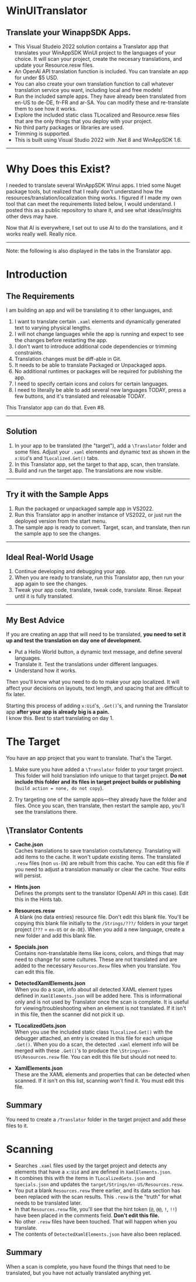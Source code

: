 # WinUITranslator
## Translate your WinappSDK Apps.

- This Visual Studeio 2022 solution contains a Translator app that translates your WinAppSDK WinUI project to the languages of your choice.  It will scan your project, create the necesary translations, and update your Resource.resw files.
- An OpenAI API translation function is included.  You can translate an app for under $5 USD.
- You can also create your own translation function to call whatever translation service you want, including local and free models!
- Run the included sample apps.  They have already been translated from en-US to de-DE, fr-FR and ar-SA.  You can modify these and re-translate them to see how it works.
- Explore the included static class TLocalized and Resource.resw files that are the only things that you deploy with your project.
- No third party packages or libraries are used.
- Trimming is supported.
- This is built using Visual Studio 2022 with .Net 8 and WinAppSDK 1.6.

---

# Why Does this Exist?
I needed to translate several WinAppSDK Winui apps.  I tried some Nuget package tools, but realized that I really don't understand how the resources/translation/localization thing works.  I figured if I made my own tool that can meet the requirements listed below, I would understand.  I posted this as a public repository to share it, and see what ideas/insights other devs may have.

Now that AI is everywhere, I set out to use AI to do the translations, and it works really well.  Really nice.

---

Note: the following is also displayed in the tabs in the Translator app.

# Introduction

## The Requirements

I am building an app and will be translating it to other languages, and:

1. I want to translate certain `.xaml` elements and dynamically generated text to varying physical lengths.
2. I will not change languages while the app is running and expect to see the changes before restarting the app.
3. I don't want to introduce additional code dependencies or trimming constraints.
4. Translation changes must be diff-able in Git.
5. It needs to be able to translate Packaged or Unpackaged apps.
6. No additional runtimes or packages will be required for publishing the app.
7. I need to specify certain icons and colors for certain languages.
8. I need to literally be able to add several new languages TODAY, press a few buttons, and it's translated and releasable TODAY.

This Translator app can do that. Even #8.

---

## Solution

1. In your app to be translated (the "target"), add a `\Translator` folder and some files. Adjust your `.xaml` elements and dynamic text as shown in the `x:Uid`'s and `TLocalized.Get()` tabs.
2. In this Translator app, set the target to that app, scan, then translate.
3. Build and run the target app. The translations are now visible.

---

## Try it with the Sample Apps

1. Run the packaged or unpackaged sample app in VS2022.
2. Run this Translator app in another instance of VS2022, or just run the deployed version from the start menu.
3. The sample app is ready to convert. Target, scan, and translate, then run the sample app to see the changes.

---

## Ideal Real-World Usage

1. Continue developing and debugging your app.
2. When you are ready to translate, run this Translator app, then run your app again to see the changes.
3. Tweak your app code, translate, tweak code, translate. Rinse. Repeat until it is fully translated.

---

## My Best Advice

If you are creating an app that will need to be translated, **you need to set it up and test the translation on day one of development.**  
- Put a Hello World button, a dynamic text message, and define several languages.
- Translate it. Test the translations under different languages.
- Understand how it works.

Then you'll know what you need to do to make your app localized. It will affect your decisions on layouts, text length, and spacing that are difficult to fix later.

Starting this process of adding `x:Uid`'s, `.Get()`'s, and running the Translator app **after your app is already big is a pain.**  
I know this. Best to start translating on day 1.


# The Target

You have an app project that you want to translate.  That's the Target.

1. Make sure you have added a `\Translator` folder to your target project. This folder will hold translation info unique to that target project. **Do not include this folder and its files in target project builds or publishing** (`build action = none, do not copy`).

2. Try targeting one of the sample apps—they already have the folder and files. Once you scan, then translate, then restart the sample app, you'll see the translations there.

## \Translator Contents

- **Cache.json**  
  Caches translations to save translation costs/latency. Translating will add items to the cache. It won't update existing items. The translated `.resw` files (non `us-EN`) are rebuilt from this cache. You can edit this file if you need to adjust a translation manually or clear the cache. Your edits will persist.

- **Hints.json**  
  Defines the prompts sent to the translator (OpenAI API in this case). Edit this in the Hints tab.

- **Resources.resw**  
  A blank (no data entries) resource file. Don't edit this blank file. You'll be copying this blank file initially to the `/Strings/???/` folders in your target project (`???` = `en-US` or `de-DE`). When you add a new language, create a new folder and add this blank file.

- **Specials.json**  
  Contains non-translatable items like icons, colors, and things that may need to change for some cultures. These are not translated and are added to the necessary `Resources.Resw` files when you translate. You can edit this file.

- **DetectedXamlElements.json**  
  When you do a scan, info about all detected XAML element types defined in `XamlElements.json` will be added here. This is informational only and is not used by Translator once the scan is complete. It is useful for viewing/troubleshooting when an element is not translated. If it isn't in this file, then the scanner did not pick it up.

- **TLocalizedGets.json**  
  When you use the included static class `TLocalized.Get()` with the debugger attached, an entry is created in this file for each unique `.Get()`. When you do a scan, the detected `.xaml` element info will be merged with these `.Get()`'s to produce the `\Strings\en-US\Resources.resw` file. You can edit this file but should not need to.

- **XamlElements.json**  
  These are the XAML elements and properties that can be detected when scanned. If it isn't on this list, scanning won't find it. You must edit this file.

## Summary

You need to create a `/Translator` folder in the target project and add these files to it.


# Scanning

- Searches `.xaml` files used by the target project and detects any elements that have a `x:Uid` and are defined in `XamlElements.json`. 
- It combines this with the items in `TLocalizedGets.json` and `Specials.json` and updates the `target/Strings/en-US/Resources.resw`. 
- You put a blank `Resources.resw` there earlier, and its data section has been replaced with the scan results. This `.resw` is the "truth" for what needs to be translated later.
- In that `Resources.resw` file, you'll see that the hint token (`@`, `@@`, `!`, `!!`) have been placed in the comments field. **Don't edit this file.** 
- No other `.resw` files have been touched. That will happen when you translate.
- The contents of `DetectedXamlElements.json` have also been replaced.

## Summary

When a scan is complete, you have found the things that need to be translated, but you have not actually translated anything yet.











